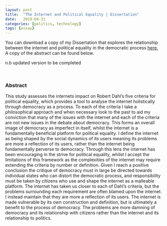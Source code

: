 ```yaml
---
layout: post
title:  "The Internet and Political Equality | Dissertation"
date:   2019-04-21
categories: [politics, technology]
tags: {essay}
---
```


You can download a copy of my Dissertation that explores the relationship between the internet and political equality in the democratic process <a href="/final-copy.pdf" download>here.</a> A copy of the abstract can be found below.

n.b updated version to be completed

<br>

<h3>Abstract</h3>
This study assesses the internets impact on Robert Dahl’s five criteria for political equality, which provides a tool to analyse the internet holistically through democracy as a process. To each of the criteria I take a philosophical approach and when necessary look to the past to aid my conviction that many of the issues with the internet and each of the criteria are not new issues in the debate about democracy. This forms an overall image of democracy as imperfect in itself, whilst the internet is a fundamentally beneficial platform for political equality. I define the internet as being shaped by the social dynamics of its users meaning its problems are more a reflection of its users, rather than the internet being fundamentally perverse to democracy. Through this lens the internet has been encouraging in the strive for political equality, whilst I accept the limitations of this framework as the complexities of the internet may require extending the criteria by number or definition.
Given I reach a positive conclusion the critique of democracy must in large be directed towards individual states who can distort the democratic process, and responsibility must be taken by citizens who use and shape the internet as a malleable platform. The internet has taken us closer to each of Dahl’s criteria, but the problems surrounding each requirement are often blamed upon the internet. I instead maintain that they are more a reflection of its users. The internet is made vulnerable by its own construction and definition, but is ultimately a benefit to the process of democracy. The problems are more damning of democracy and its relationship with citizens rather than the internet and its relationship to politics.
